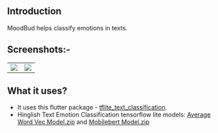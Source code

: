 ## Introduction

MoodBud helps classify emotions in texts.

## Screenshots:-

|  |  |
| -------------- | -------------- |
| <img src="https://github.com/chaudharydeepanshu/mood_bud/assets/85361211/f1ae1715-f390-4b28-bb22-9641303a5f34"> | </img> <img src="https://github.com/chaudharydeepanshu/mood_bud/assets/85361211/ca44469b-f087-4ef0-bb0b-09e4e0010c04"></img> |

## What it uses?

- It uses this flutter package - [tflite_text_classification](https://pub.dev/packages/tflite_text_classification).
- Hinglish Text Emotion Classification tensorflow lite models: [Average Word Vec Model.zip](https://github.com/chaudharydeepanshu/tflite_text_classification/files/11517973/Sample.Average.Word.Vec.Model.zip) and [Mobilebert Model.zip](https://github.com/chaudharydeepanshu/tflite_text_classification/files/11517983/Sample.Mobilebert.Model.zip)
